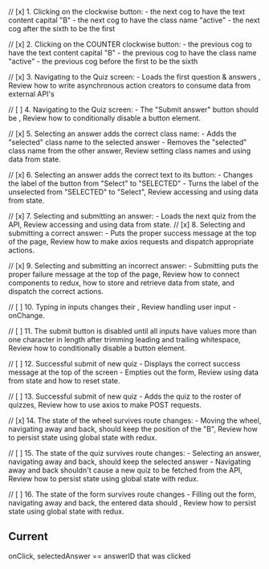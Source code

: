 // [x] 1. Clicking on the clockwise button: - the next cog to have the text content capital "B" - the next cog to have the class name "active" - the next cog after the sixth to be the first

// [x] 2. Clicking on the COUNTER clockwise button: - the previous cog to have the text content capital "B" - the previous cog to have the class name "active" - the previous cog before the first to be the sixth

// [x] 3. Navigating to the Quiz screen: - Loads the first question & answers , Review how to write asynchronous action creators to consume data from external API's

// [ ] 4. Navigating to the Quiz screen: - The "Submit answer" button should be , Review how to conditionally disable a button element.

// [x] 5. Selecting an answer adds the correct class name: - Adds the "selected" class name to the selected answer - Removes the "selected" class name from the other answer, Review setting class names and using data from state.

// [x] 6. Selecting an answer adds the correct text to its button: - Changes the label of the button from "Select" to "SELECTED" - Turns the label of the unselected from "SELECTED" to "Select", Review accessing and using data from state.

// [x] 7. Selecting and submitting an answer: - Loads the next quiz from the API, Review accessing and using data from state.
// [x] 8. Selecting and submitting a correct answer: - Puts the proper success message at the top of the page, Review how to make axios requests and dispatch appropriate actions.

// [x] 9. Selecting and submitting an incorrect answer: - Submitting puts the proper failure message at the top of the page, Review how to connect components to redux, how to store and retrieve data from state, and dispatch the correct actions.

// [ ] 10. Typing in inputs changes their , Review handling user input - onChange.

// [ ] 11. The submit button is disabled until all inputs have values more than one character
in length after trimming leading and trailing whitespace, Review how to conditionally disable a button element.

// [ ] 12. Successful submit of new quiz - Displays the correct success message at the top of the screen - Empties out the form, Review using data from state and how to reset state.

// [ ] 13. Successful submit of new quiz - Adds the quiz to the roster of quizzes, Review how to use axios to make POST requests.

// [x] 14. The state of the wheel survives route changes: - Moving the wheel, navigating away and back, should keep the position of the "B", Review how to persist state using global state with redux.

// [ ] 15. The state of the quiz survives route changes: - Selecting an answer, navigating away and back, should keep the selected answer - Navigating away and back shouldn't cause a new quiz to be fetched from the API, Review how to persist state using global state with redux.

// [ ] 16. The state of the form survives route changes - Filling out the form, navigating away and back, the entered data should , Review how to persist state using global state with redux.

## Current

onClick, selectedAnswer == answerID that was clicked
